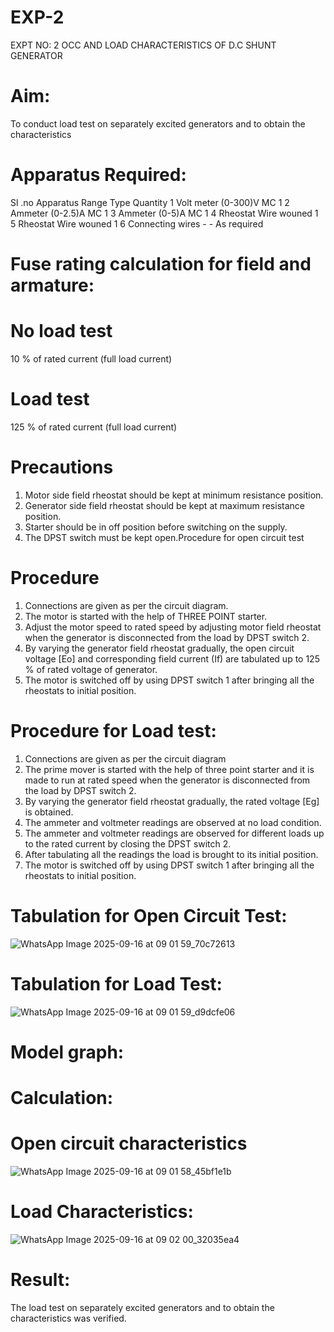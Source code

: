 # EXP-2
EXPT NO: 2 OCC AND LOAD CHARACTERISTICS OF D.C SHUNT GENERATOR

# Aim:
To conduct load test on separately excited generators and to obtain the characteristics

# Apparatus Required:

Sl .no	Apparatus	Range	Type	Quantity
1	Volt meter	(0-300)V	MC	1
2	Ammeter	(0-2.5)A	MC	1
3	Ammeter	(0-5)A	MC	1
4	Rheostat		Wire wouned	1
5	Rheostat		Wire wouned	1
6	Connecting wires	-	-	As required

# Fuse rating calculation for field and armature:

# No load test

10 % of rated current (full load current)

# Load test

125 % of rated current (full load current)

# Precautions

1.   Motor side field rheostat should be kept at minimum resistance position.
2.   Generator side field rheostat should be kept at maximum resistance position.
3.   Starter should be in off position before switching on the supply.
4.   The DPST switch must be kept open.Procedure for open circuit test
# Procedure
1.   Connections are given as per the circuit diagram.
2.   The motor is started with the help of THREE POINT starter.
3.   Adjust the motor speed to rated speed by adjusting motor field rheostat when the generator is disconnected from the load by DPST switch 2.
4.   By  varying  the  generator  field  rheostat  gradually,  the  open  circuit  voltage  [Eo]  and corresponding field current (If) are tabulated up to 125 % of rated voltage of generator.
5.   The motor is switched off by using DPST switch 1 after bringing all the rheostats to initial position.

# Procedure for Load test:

1.   Connections are given as per the circuit diagram
2.   The prime mover is started with the help of three point starter and it is made to run at rated speed when the generator is disconnected from the load by DPST switch 2.
3.   By varying the generator field rheostat gradually, the rated voltage [Eg] is obtained.
4.   The ammeter and voltmeter readings are observed at no load condition.
5.   The ammeter and voltmeter readings are observed for different loads up to the rated current by closing the DPST switch 2.
6.   After tabulating all the readings the load is brought to its initial position.
7.   The motor is switched off by using DPST switch 1 after bringing all the rheostats to initial position.

# Tabulation for Open Circuit Test:
![WhatsApp Image 2025-09-16 at 09 01 59_70c72613](https://github.com/user-attachments/assets/4044614d-9a8f-4550-af65-515b030da44c)


# Tabulation for Load Test:
![WhatsApp Image 2025-09-16 at 09 01 59_d9dcfe06](https://github.com/user-attachments/assets/4191b77e-ed38-4514-8465-395775fe8722)


# Model graph:
# Calculation: 

# Open circuit characteristics
![WhatsApp Image 2025-09-16 at 09 01 58_45bf1e1b](https://github.com/user-attachments/assets/84d23c33-39ed-4763-9a9b-d04a56cab94e)

  
# Load Characteristics:
 ![WhatsApp Image 2025-09-16 at 09 02 00_32035ea4](https://github.com/user-attachments/assets/7f92b8d8-8075-47ac-a5bf-f6d9b429286a)

# Result:
The load test on separately excited generators and to obtain the characteristics was verified.

